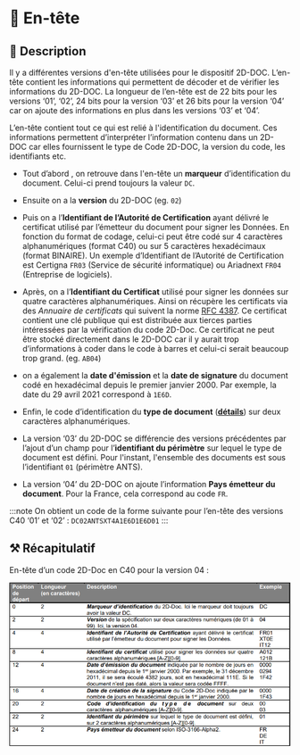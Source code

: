 # 🎩 En-tête

## 📄 Description
Il y a différentes versions d'en-tête utilisées pour le dispositif 2D-DOC. L’en-tête contient les informations qui permettent de décoder et de vérifier les informations du 2D-DOC. La longueur de l’en-tête est de 22 bits pour les versions ‘01’, ‘02’, 24 bits pour la version ‘03’ et 26 bits pour la version ‘04’  car on ajoute des informations en plus dans les versions ‘03’ et ‘04’.

L’en-tête contient tout ce qui est relié à l'identification du document. Ces informations permettent d’interpréter l’information contenu dans un 2D-DOC car elles fournissent le type de Code 2D-DOC, la version du code, les identifiants etc.

- Tout d’abord , on retrouve dans l'en-tête un **marqueur** d’identification du document. Celui-ci prend toujours la valeur `DC`. 
- Ensuite on a la **version** du 2D-DOC (eg. `02`)

- Puis on a l’**Identifiant de l’Autorité de Certification** ayant délivré le certificat utilisé par l’émetteur du document pour signer les Données. En fonction du format de codage, celui-ci peut être codé sur 4 caractères alphanumériques (format C40) ou sur 5 caractères hexadécimaux (format BINAIRE). Un exemple d’Identifiant de l’Autorité de Certification est Certigna `FR03` (Service de sécurité informatique) ou Ariadnext `FR04` (Entreprise de logiciels). 

- Après, on a l’**Identifiant du Certificat** utilisé pour signer les données sur quatre caractères alphanumériques. Ainsi on récupère les certificats via des *Annuaire de certificats* qui suivent la norme [RFC 4387](https://datatracker.ietf.org/doc/html/rfc4387). Ce certificat contient une clé publique qui est distribuée aux tierces parties intéressées par la vérification du code 2D-Doc. Ce certificat ne peut être stocké directement dans le 2D-DOC car il y aurait trop d’informations à coder dans le code à barres et celui-ci serait beaucoup trop grand. (eg. `AB04`)

- on a également la **date d'émission** et la **date de signature** du document codé en hexadécimal depuis le premier janvier 2000. Par exemple, la date du 29 avril 2021 correspond à `1E6D`.

- Enfin, le code d’identification du **type de document** (**[détails](Types_de_documents.md)**) sur deux caractères alphanumériques.


- La version ‘03’ du 2D-DOC se différencie des versions précédentes par l’ajout d’un champ pour l’**identifiant du périmètre** sur lequel le type de document est défini. Pour l'instant, l'ensemble des documents est sous l’identifiant `01` (périmètre ANTS).

- La version ‘04’ du 2D-DOC on ajoute  l’information **Pays émetteur du document**. Pour la France, cela correspond au code `FR`.

:::note
On obtient un code de la forme suivante pour l’en-tête des versions C40 ‘01’ et ‘02’ :
`DC02ANTSXT4A1E6D1E6D01`
:::


## ⚒ Récapitulatif
En-tête d’un code 2D-Doc en C40 pour la version 04 :

![En-tête d’un code 2D-Doc](/img/images/entete.PNG)
